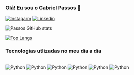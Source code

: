 
### Olá! Eu sou o Gabriel Passos 👋

[![Instagarm](https://img.shields.io/badge/Instagram-E4405F?style=for-the-badge&logo=instagram&logoColor=white)](https://www.instagram.com/gabriel.passos27/)
[![Linkedin](https://img.shields.io/badge/LinkedIn-0077B5?style=for-the-badge&logo=linkedin&logoColor=white)](https://www.linkedin.com/in/gabriel-de-souza-passos-4004a01b8/)

![Passos GitHub stats](https://github-readme-stats-woad-delta-32.vercel.app/api?username=EastBeng&show_icons=true&theme=dracula)

[![Top Langs](https://github-readme-stats-woad-delta-32.vercel.app/api/top-langs/?username=EastBeng)](https://github.com/EastBeng/github-readme-stats)



### Tecnologias utlizadas no meu dia a dia

<div style="dispplay: inline_block"><br/>
<img align="center "alt="Python" src="https://img.shields.io/badge/Python-3776AB?style=for-the-badge&logo=python&logoColor=white"/>
<img align="center "alt="Python" src="https://img.shields.io/badge/Microsoft_Azure-0089D6?style=for-the-badge&logo=microsoft-azure&logoColor=white"/>
<img align="center "alt="Python" src="https://img.shields.io/badge/Powershell-2CA5E0?style=for-the-badge&logo=powershell&logoColor=white"/>
<img align="center "alt="Python" src="https://img.shields.io/badge/MySQL-005C84?style=for-the-badge&logo=mysql&logoColor=white"/>
<img align="center "alt="Python" src="https://img.shields.io/badge/Oracle-F80000?style=for-the-badge&logo=Oracle&logoColor=white"/>
<img align="center "alt="Python" src="https://img.shields.io/badge/Microsoft_Office-D83B01?style=for-the-badge&logo=microsoft-office&logoColor=white"/>

</div>

